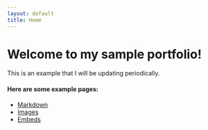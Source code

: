 ```yaml
---
layout: default
title: Home
---
```


# Welcome to my sample portfolio!

This is an example that I will be updating periodically.

#### Here are some example pages:

- [Markdown](02-markdown-examples)
- [Images](03-images-examples)
- [Embeds](04-embeds-examples)
